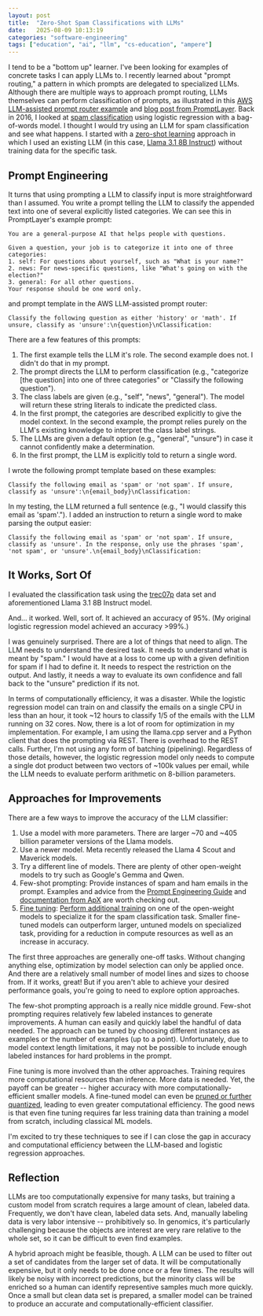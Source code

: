 ```yaml
---
layout: post
title:  "Zero-Shot Spam Classifications with LLMs"
date:   2025-08-09 10:13:19
categories: "software-engineering"
tags: ["education", "ai", "llm", "cs-education", "ampere"]
---
```


I tend to be a "bottom up" learner.  I've been looking for examples of concrete tasks I can apply LLMs to.  I recently learned about
"prompt routing," a pattern in which prompts are delegated to specialized LLMs.  Although there are multiple ways to approach
prompt routing, LLMs themselves can perform classification of prompts, as illustrated in this [AWS LLM-assisted prompt router example](https://github.com/aws-samples/sample-multi-llm-dynamic-prompt-routing/blob/main/llm-assisted-router/lambda/index.py#L14)
and [blog post from PromptLayer](https://medium.com/promptlayer/prompt-routers-and-modular-prompt-architecture-8691d7a57aee). Back in 2016,
I looked at [spam classification](https://rnowling.github.io/data/science/2016/09/04/comparing-lr-regularization-and-optimizers.html) using
logistic regression with a bag-of-words model.  I thought I would try using an LLM for spam classification and see what happens. I started
with a [zero-shot learning](https://en.wikipedia.org/wiki/Zero-shot_learning) approach in which I used an existing LLM
(in this case, [Llama 3.1 8B Instruct](https://www.llama.com/models/llama-3/)) without training data for the specific task. 

## Prompt Engineering
It turns that using prompting a LLM to classify input is more straightforward than I assumed.  You write a prompt telling the LLM to
classify the appended text into one of several explicitly listed categories.  We can see this in PromptLayer's example prompt:

```
You are a general-purpose AI that helps people with questions.

Given a question, your job is to categorize it into one of three categories:
1. self: For questions about yourself, such as "What is your name?"
2. news: For news-specific questions, like "What's going on with the election?"
3. general: For all other questions.
Your response should be one word only.
```

and prompt template in the AWS LLM-assisted prompt router:

```
Classify the following question as either 'history' or 'math'. If unsure, classify as 'unsure':\n{question}\nClassification:
```

There are a few features of this prompts:

1. The first example tells the LLM it's role.  The second example does not.  I didn't do that in my prompt.
1. The prompt directs the LLM to perform classification (e.g., "categorize [the question] into one of three categories" or "Classify the following question").
1. The class labels are given (e.g., "self", "news", "general").  The model will return these string literals to indicate the predicted class.
1. In the first prompt, the categories are described explicitly to give the model context.  In the second example, the prompt relies purely on the LLM's existing knowledge to interpret the class label strings.
1. The LLMs are given a default option (e.g., "general", "unsure") in case it cannot confidently make a determination.
1. In the first prompt, the LLM is explicitly told to return a single word.

I wrote the following prompt template based on these examples:

```
Classify the following email as 'spam' or 'not spam'. If unsure, classify as 'unsure':\n{email_body}\nClassification:
```

In my testing, the LLM returned a full sentence (e.g., "I would classify this email as 'spam'.").  I added an instruction to return
a single word to make parsing the output easier:

```
Classify the following email as 'spam' or 'not spam'. If unsure, classify as 'unsure'. In the response, only use the phrases 'spam', 'not spam', or 'unsure'.\n{email_body}\nClassification:
```

## It Works, Sort Of
I evaluated the classification task using the [trec07p](https://plg.uwaterloo.ca/~gvcormac/treccorpus07/about.html) data set and
aforementioned Llama 3.1 8B Instruct model.

And... it worked. Well, sort of.  It achieved an accuracy of 95%.  (My original logistic regression model achieved an accuracy >99%.)

I was genuinely surprised.  There are a lot of things that need to align.  The LLM needs to understand the desired task.  It needs to
understand what is meant by "spam."  I would have at a loss to come up with a given definition for spam if I had to define it. It needs
to respect the restriction on the output.  And lastly, it needs a way to evaluate its own confidence and fall back to the "unsure"
prediction if its not.

In terms of computationally efficiency, it was a disaster.  While the logistic regression model can train on and classify the emails
on a single CPU in less than an hour, it took ~12 hours to classify 1/5 of the emails with the LLM running on 32 cores.  Now, there
is a lot of room for optimization in my implementation.  For example, I am using the llama.cpp server and a Python client that does
the prompting via REST.  There is overhead to the REST calls.  Further, I'm not using any form of batching (pipelining). Regardless
of those details, however, the logistic regression model only needs to compute a single dot product between two vectors of ~100k values
per email, while the LLM needs to evaluate perform arithmetic on 8-billion parameters.

## Approaches for Improvements
There are a few ways to improve the accuracy of the LLM classifier:

1. Use a model with more parameters.  There are larger ~70 and ~405 billion parameter versions of the Llama models.
1. Use a newer model.  Meta recently released the Llama 4 Scout and Maverick models.
1. Try a different line of models.  There are plenty of other open-weight models to try such as Google's Gemma and Qwen.
1. Few-shot prompting: Provide instances of spam and ham emails in the prompt. Examples and advice from the [Prompt Engineering Guide](https://www.promptingguide.ai/techniques/fewshot)
   and [documentation from ApX](https://apxml.com/courses/python-llm-workflows/chapter-8-prompt-engineering-python/few-shot-prompting-techniques)
   are worth checking out.
1. [Fine tuning](https://en.wikipedia.org/wiki/Fine-tuning_(deep_learning)): [Perform additional training](https://developer.nvidia.com/blog/fine-tuning-small-language-models-to-optimize-code-review-accuracy/)
   on one of the open-weight models to specialize it for the spam classification task. Smaller fine-tuned models can outperform larger,
   untuned models on specialized task, providing for a reduction in compute resources as well as an increase in accuracy.

The first three approaches are generally one-off tasks.  Without changing anything else, optimization by model selection can only be
applied once. And there are a relatively small number of model lines and sizes to choose from. If it works, great!  But if you aren't
able to achieve your desired performance goals, you're going to need to explore option approaches.

The few-shot prompting approach is a really nice middle ground.  Few-shot prompting requires relatively few labeled instances to generate
improvements.  A human can easily and quickly label the handful of data needed.  The approach can be tuned by choosing different instances
as examples or the number of examples (up to a point).  Unfortunately, due to model context length limitations, it may not be possible
to include enough labeled instances for hard problems in the prompt.

Fine tuning is more involved than the other approaches.  Training requires more computational resources than inference.  More data is
needed.  Yet, the payoff can be greater -- higher accuracy with more computationally-efficient smaller models.  A fine-tuned model can
even be [pruned or further quantized](https://blog.premai.io/fine-tuning-small-language-models/), leading to even greater computational
efficiency.  The good news is that even fine tuning requires far less training data than training a model from scratch, including
classical ML models.

I'm excited to try these techniques to see if I can close the gap in accuracy and computational efficiency between the LLM-based and
logistic regression approaches.

## Reflection
LLMs are too computationally expensive for many tasks, but training a custom model from scratch requires a large amount of clean,
labeled data.  Frequently, we don't have clean, labeled data sets.  And, manually labeling data is very labor intensive --
prohibitively so.  In genomics, it's particularly challenging because the objects are interest are very rare relative to the whole
set, so it can be difficult to even find examples.

A hybrid aproach might be feasible, though.  A LLM can be used to filter out a set of candidates from the larger set of data.
It will be computationally expensive, but it only needs to be done once or a few times.  The results will likely be noisy with
incorrect predictions, but the minority class will be enriched so a human can identify representive samples much more quickly.
Once a small but clean data set is prepared, a smaller model can be trained to produce an accurate and computationally-efficient
classifier.
